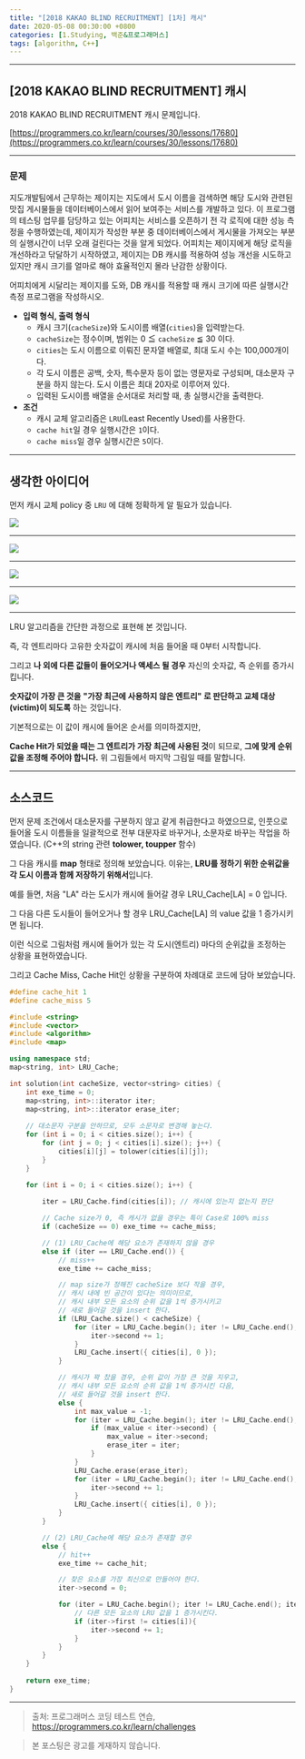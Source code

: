 ```yaml
---
title: "[2018 KAKAO BLIND RECRUITMENT] [1차] 캐시"
date: 2020-05-08 00:30:00 +0800
categories: [1.Studying, 백준&프로그래머스]
tags: [algorithm, C++]
---
```




------



## **[2018 KAKAO BLIND RECRUITMENT] 캐시**

2018 KAKAO BLIND RECRUITMENT 캐시 문제입니다.

[https://programmers.co.kr/learn/courses/30/lessons/17680](https://programmers.co.kr/learn/courses/30/lessons/17680)



------

### **문제**

지도개발팀에서 근무하는 제이지는 지도에서 도시 이름을 검색하면 해당 도시와 관련된 맛집 게시물들을 데이터베이스에서 읽어 보여주는 서비스를 개발하고 있다.
이 프로그램의 테스팅 업무를 담당하고 있는 어피치는 서비스를 오픈하기 전 각 로직에 대한 성능 측정을 수행하였는데, 제이지가 작성한 부분 중 데이터베이스에서 게시물을 가져오는 부분의 실행시간이 너무 오래 걸린다는 것을 알게 되었다.
어피치는 제이지에게 해당 로직을 개선하라고 닦달하기 시작하였고, 제이지는 DB 캐시를 적용하여 성능 개선을 시도하고 있지만 캐시 크기를 얼마로 해야 효율적인지 몰라 난감한 상황이다.

어피치에게 시달리는 제이지를 도와, DB 캐시를 적용할 때 캐시 크기에 따른 실행시간 측정 프로그램을 작성하시오.

* **입력 형식, 출력 형식**
  * 캐시 크기(`cacheSize`)와 도시이름 배열(`cities`)을 입력받는다.
  * `cacheSize`는 정수이며, 범위는 0 ≦ `cacheSize` ≦ 30 이다.
  * `cities`는 도시 이름으로 이뤄진 문자열 배열로, 최대 도시 수는 100,000개이다.
  * 각 도시 이름은 공백, 숫자, 특수문자 등이 없는 영문자로 구성되며, 대소문자 구분을 하지 않는다. 도시 이름은 최대 20자로 이루어져 있다.
  * 입력된 도시이름 배열을 순서대로 처리할 때, 총 실행시간을 출력한다.
* **조건**
  * 캐시 교체 알고리즘은 `LRU`(Least Recently Used)를 사용한다.
  * `cache hit`일 경우 실행시간은 `1`이다.
  * `cache miss`일 경우 실행시간은 `5`이다.

------

## **생각한 아이디어**

먼저 캐시 교체 policy 중 `LRU` 에 대해 정확하게 알 필요가 있습니다.

![](https://i.imgur.com/EVysO9U.png)

------

![](https://i.imgur.com/X6YVx2J.png)

------

![](https://i.imgur.com/fJNlwij.png)

------

![](https://i.imgur.com/cICqUf0.png)

------

LRU 알고리즘을 간단한 과정으로 표현해 본 것입니다.

즉, 각 엔트리마다 고유한 숫자값이 캐시에 처음 들어올 때 0부터 시작합니다.

그리고 **나 외에 다른 값들이 들어오거나 액세스 될 경우** 자신의 숫자값, 즉 순위를 증가시킵니다.

**숫자값이 가장 큰 것을** **"가장 최근에 사용하지 않은 엔트리" 로 판단하고 교체 대상(victim)이 되도록** 하는 것입니다.

기본적으로는 이 값이 캐시에 들어온 순서를 의미하겠지만,

**Cache Hit가 되었을 때는 그 엔트리가 가장 최근에 사용된 것**이 되므로, **그에 맞게 순위값을 조정해 주어야 합니다.** 위 그림들에서 마지막 그림일 때를 말합니다.

------

## **소스코드**

먼저 문제 조건에서 대소문자를 구분하지 않고 같게 취급한다고 하였으므로, 인풋으로 들어올 도시 이름들을 일괄적으로 전부 대문자로 바꾸거나, 소문자로 바꾸는 작업을 하였습니다. (C++의 string 관련 **tolower, toupper** 함수)

그 다음 캐시를 **map** 형태로 정의해 보았습니다. 이유는, **LRU를 정하기 위한 순위값을 각 도시 이름과 함께 저장하기 위해서**입니다.

예를 들면, 처음 "LA" 라는 도시가 캐시에 들어갈 경우 LRU_Cache[LA] = 0 입니다.

그 다음 다른 도시들이 들어오거나 할 경우 LRU_Cache[LA] 의 value 값을 1 증가시키면 됩니다.

이런 식으로 그림처럼 캐시에 들어가 있는 각 도시(엔트리) 마다의 순위값을 조정하는 상황을 표현하였습니다.

그리고 Cache Miss, Cache Hit인 상황을 구분하여 차례대로 코드에 담아 보았습니다.

```c++
#define cache_hit 1
#define cache_miss 5

#include <string>
#include <vector>
#include <algorithm>
#include <map>

using namespace std;
map<string, int> LRU_Cache;

int solution(int cacheSize, vector<string> cities) {
    int exe_time = 0;  
	map<string, int>::iterator iter;
	map<string, int>::iterator erase_iter;
    
    // 대소문자 구분을 안하므로, 모두 소문자로 변경해 놓는다.
	for (int i = 0; i < cities.size(); i++) {
		for (int j = 0; j < cities[i].size(); j++) {
			cities[i][j] = tolower(cities[i][j]);
		}
	}
    
    for (int i = 0; i < cities.size(); i++) {

		iter = LRU_Cache.find(cities[i]); // 캐시에 있는지 없는지 판단

		// Cache size가 0, 즉 캐시가 없을 경우는 특이 Case로 100% miss
		if (cacheSize == 0) exe_time += cache_miss;

		// (1) LRU_Cache에 해당 요소가 존재하지 않을 경우
		else if (iter == LRU_Cache.end()) {
			// miss++
			exe_time += cache_miss;

			// map size가 정해진 cacheSize 보다 작을 경우,
            // 캐시 내에 빈 공간이 있다는 의미이므로,
            // 캐시 내부 모든 요소의 순위 값을 1씩 증가시키고
			// 새로 들어갈 것을 insert 한다.
			if (LRU_Cache.size() < cacheSize) {
				for (iter = LRU_Cache.begin(); iter != LRU_Cache.end(); iter++) {
					iter->second += 1;
				}
				LRU_Cache.insert({ cities[i], 0 });
			}

			// 캐시가 꽉 찼을 경우, 순위 값이 가장 큰 것을 지우고,
            // 캐시 내부 모든 요소의 순위 값을 1씩 증가시킨 다음,
            // 새로 들어갈 것을 insert 한다.
			else {
				int max_value = -1;
				for (iter = LRU_Cache.begin(); iter != LRU_Cache.end(); iter++) {
					if (max_value < iter->second) {
						max_value = iter->second;
						erase_iter = iter;
					}
				}
				LRU_Cache.erase(erase_iter);
				for (iter = LRU_Cache.begin(); iter != LRU_Cache.end(); iter++) {
					iter->second += 1;
				}
				LRU_Cache.insert({ cities[i], 0 });
			}
		}	

		// (2) LRU_Cache에 해당 요소가 존재할 경우
		else {
			// hit++
			exe_time += cache_hit;

			// 찾은 요소를 가장 최신으로 만들어야 한다.
			iter->second = 0;

			for (iter = LRU_Cache.begin(); iter != LRU_Cache.end(); iter++) {
				// 다른 모든 요소의 LRU 값을 1 증가시킨다.
				if (iter->first != cities[i]){
					iter->second += 1;
				}
			}
		}
	}
    
    return exe_time;
}
```

---

> 출처: 프로그래머스 코딩 테스트 연습, https://programmers.co.kr/learn/challenges

> 본 포스팅은 광고를 게재하지 않습니다.